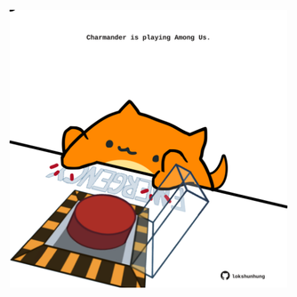 <!-- built at 05/03/2024, 22:00:56 UTC -->
<p align="center">
  <img width="500" height="500" src="./ReadmeImage.svg">
</p>
